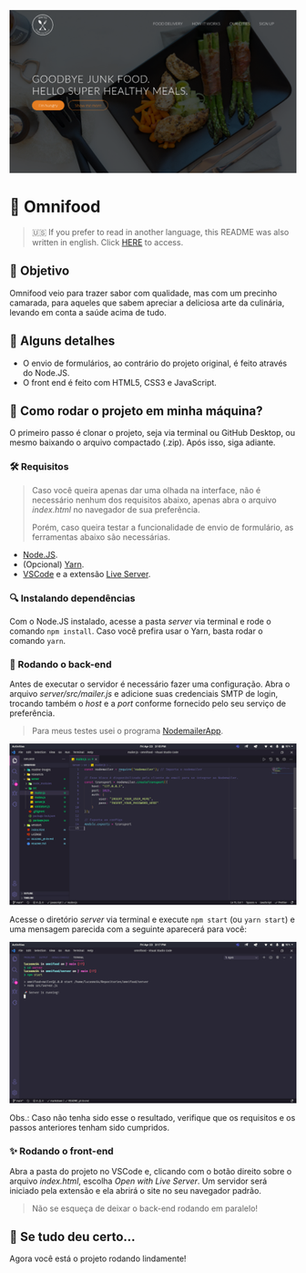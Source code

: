 ![Omnifood](readme-images/cover.png)

# :penguin: Omnifood

> :us: If you prefer to read in another language, this README was also written in english. Click [HERE](/README.md) to access.

## :dart: Objetivo

Omnifood veio para trazer sabor com qualidade, mas com um precinho camarada, para aqueles que sabem apreciar a deliciosa arte da culinária, levando em conta a saúde acima de tudo.

## :scroll: Alguns detalhes

* O envio de formulários, ao contrário do projeto original, é feito através do Node.JS.
* O front end é feito com HTML5, CSS3 e JavaScript.

## :thinking: Como rodar o projeto em minha máquina?

O primeiro passo é clonar o projeto, seja via terminal ou GitHub Desktop, ou mesmo baixando o arquivo compactado (.zip). Após isso, siga  adiante.

### :hammer_and_wrench: Requisitos

> Caso você queira apenas dar uma olhada na interface, não é necessário nenhum dos requisitos abaixo, apenas abra o arquivo *index.html* no navegador de sua preferência.
>
> Porém, caso queira testar a funcionalidade de envio de formulário, as ferramentas abaixo são necessárias.

* [Node.JS](https://nodejs.org/).
* (Opcional) [Yarn](https://yarnpkg.com/).
* [VSCode](https://code.visualstudio.com/) e a extensão [Live Server](https://marketplace.visualstudio.com/items?itemName=ritwickdey.LiveServer).

### :mag: Instalando dependências

Com o Node.JS instalado, acesse a pasta *server* via terminal e rode o comando `npm install`. Caso você prefira usar o Yarn, basta rodar o comando `yarn`.

### :goggles: Rodando o back-end

Antes de executar o servidor é necessário fazer uma configuração. Abra o arquivo *server/src/mailer.js* e adicione suas credenciais SMTP de login, trocando também o *host* e a *port* conforme fornecido pelo seu serviço de preferência.

> Para meus testes usei o programa [NodemailerApp](https://snapcraft.io/nodemailerapp).

![Credenciais de login](readme-images/changing-smtp-login.png)

Acesse o diretório *server* via terminal e execute `npm start` (ou `yarn start`) e uma mensagem parecida com a seguinte aparecerá para você:

![Rodando o servidor](readme-images/running-server.png)

Obs.: Caso não tenha sido esse o resultado, verifique que os requisitos e os passos anteriores tenham sido cumpridos.

### :sparkles: Rodando o front-end

Abra a pasta do projeto no VSCode e, clicando com o botão direito sobre o arquivo *index.html*, escolha *Open with Live Server*. Um servidor será iniciado pela extensão e ela abrirá o site no seu navegador padrão.

> Não se esqueça de deixar o back-end rodando em paralelo!


## :tada: Se tudo deu certo...

Agora você está o projeto rodando lindamente!

